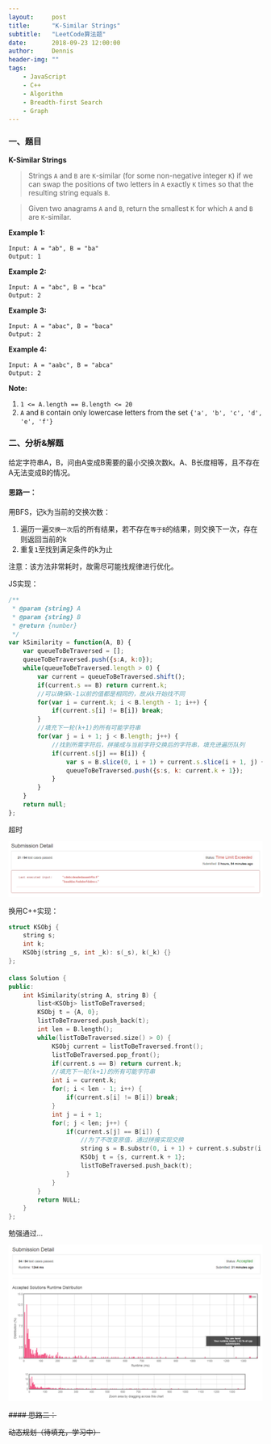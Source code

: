 ```yaml
---
layout:     post
title:      "K-Similar Strings"
subtitle:   "LeetCode算法题"
date:       2018-09-23 12:00:00
author:     Dennis
header-img: ""
tags:
    - JavaScript
    - C++
    - Algorithm
    - Breadth-first Search
    - Graph
---
```


### 一、题目

**K-Similar Strings**

> Strings `A` and `B` are `K`-similar (for some non-negative integer `K`) if we can swap the positions of two letters in `A` exactly `K` times so that the resulting string equals `B`.

> Given two anagrams `A` and `B`, return the smallest `K` for which `A` and `B` are `K`-similar.

**Example 1:**
```
Input: A = "ab", B = "ba"
Output: 1
```

**Example 2:**
```
Input: A = "abc", B = "bca"
Output: 2
```

**Example 3:**
```
Input: A = "abac", B = "baca"
Output: 2
```

**Example 4:**
```
Input: A = "aabc", B = "abca"
Output: 2
```

**Note:**

1. `1 <= A.length == B.length <= 20`
2. `A` and `B` contain only lowercase letters from the set `{'a', 'b', 'c', 'd', 'e', 'f'}`

### 二、分析&解题
给定字符串A，B，问由A变成B需要的最小交换次数k。A、B长度相等，且不存在A无法变成B的情况。

#### 思路一：
用BFS，记k为当前的交换次数：
1. 遍历一遍`交换一次`后的所有结果，若不存在`等于B`的结果，则交换下一次，存在则返回当前的k
2. 重复`1`至找到满足条件的k为止

注意：该方法非常耗时，故需尽可能找规律进行优化。

JS实现：

``` javascript
/**
 * @param {string} A
 * @param {string} B
 * @return {number}
 */
var kSimilarity = function(A, B) {
    var queueToBeTraversed = [];
    queueToBeTraversed.push({s:A, k:0});
    while(queueToBeTraversed.length > 0) {
        var current = queueToBeTraversed.shift();
        if(current.s == B) return current.k;
        //可以确保k-1以前的值都是相同的，故从k开始找不同
        for(var i = current.k; i < B.length - 1; i++) {
            if(current.s[i] != B[i]) break;
        }
        //填充下一轮(k+1)的所有可能字符串
        for(var j = i + 1; j < B.length; j++) {
            //找到所需字符后，拼接成与当前字符交换后的字符串，填充进遍历队列
            if(current.s[j] == B[i]) {
                var s = B.slice(0, i + 1) + current.s.slice(i + 1, j) + current.s[i] + current.s.slice(j + 1);
                queueToBeTraversed.push({s:s, k: current.k + 1});
            }
        }
    }
    return null;
};
```

超时

![TimeLimitExceeded](/img/in-post/Algorithm/K-SimilarStrings/JSTL.png)

换用C++实现：

``` cpp
struct KSObj {
    string s;
    int k;
    KSObj(string _s, int _k): s(_s), k(_k) {}
};

class Solution {
public:
    int kSimilarity(string A, string B) {
        list<KSObj> listToBeTraversed;
        KSObj t = {A, 0};
        listToBeTraversed.push_back(t);
        int len = B.length();
        while(listToBeTraversed.size() > 0) {
            KSObj current = listToBeTraversed.front();
            listToBeTraversed.pop_front();
            if(current.s == B) return current.k;
            //填充下一轮(k+1)的所有可能字符串
            int i = current.k;
            for(; i < len - 1; i++) {
                if(current.s[i] != B[i]) break;
            }  
            int j = i + 1;
            for(; j < len; j++) {
                if(current.s[j] == B[i]) {
                    //为了不改变原值，通过拼接实现交换
                    string s = B.substr(0, i + 1) + current.s.substr(i + 1, j - i - 1) + current.s[i] + current.s.substr(j + 1, len - j - 1);
                    KSObj t = {s, current.k + 1};
                    listToBeTraversed.push_back(t);
                }
            }
        }
        return NULL;
    }
};
```

勉强通过...

![AC](/img/in-post/Algorithm/K-SimilarStrings/CPPAC.png)

~~#### 思路二：~~

~~动态规划（待填充，学习中）~~
